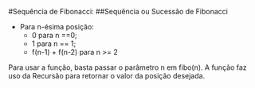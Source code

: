 #Sequência de Fibonacci:
##Sequência ou Sucessão de Fibonacci
* Para n-ésima posição:
    * 0 para n ==0;
    * 1 para n == 1;
    * f(n-1) + f(n-2) para n >= 2

Para usar a função, basta passar o parâmetro n em fibo(n).
A função faz uso da Recursão para retornar o valor da posição desejada.
